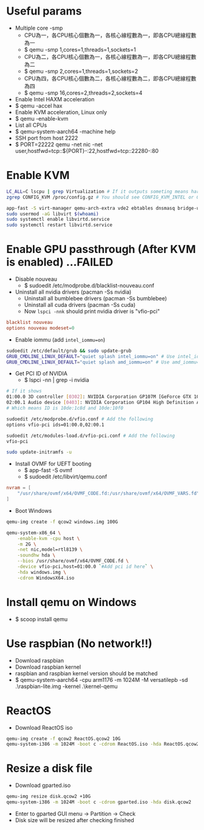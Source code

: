 Useful params
=====
* Multiple core -smp
    * CPU為一，各CPU核心個數為一，各核心線程數為一，即各CPU總線程數為一
    * $ qemu -smp 1,cores=1,threads=1,sockets=1
    * CPU為二，各CPU核心個數為一，各核心線程數為一，即各CPU總線程數為二
    * $ qemu -smp 2,cores=1,threads=1,sockets=2
    * CPU為四，各CPU核心個數為二，各核心線程數為二，即各CPU總線程數為四
    * $ qemu -smp 16,cores=2,threads=2,sockets=4
* Enable Intel HAXM acceleration
* $ qemu -accel hax
* Enable KVM acceleration, Linux only
* $ qemu -enable-kvm
* List all CPUs
* $ qemu-system-aarch64 -machine help
* SSH port from host 2222
* $ PORT=22222 qemu -net nic -net user,hostfwd=tcp::${PORT}-:22,hostfwd=tcp::22280-:80

Enable KVM
=====
```sh
LC_ALL=C lscpu | grep Virtualization # If it outputs someting means hardware is usable
zgrep CONFIG_KVM /proc/config.gz # You should see CONFIG_KVM_INTEL or CONFIG_KVM_AMD as ‘m’ or ‘y’

app-fast -S virt-manager qemu-arch-extra vde2 ebtables dnsmasq bridge-utils openbsd-netcat --needed
sudo usermod -aG libvirt $(whoami)
sudo systemctl enable libvirtd.service
sudo systemctl restart libvirtd.service
```

Enable GPU passthrough (After KVM is enabled) ...FAILED
=====
* Disable nouveau
    * $ sudoedit /etc/modprobe.d/blacklist-nouveau.conf
* Uninstall all nvidia drivers (pacman -Ss nvidia)
    * Uninstall all bumblebee drivers (pacman -Ss bumblebee)
    * Uninstall all cuda drivers (pacman -Ss cuda)
    * Now `lspci -nnk` should print nvidia driver is "vfio-pci"
```conf
blacklist nouveau
options nouveau modeset=0
```
* Enable iommu (add `intel_iommu=on`)
```sh
sudoedit /etc/default/grub && sudo update-grub
GRUB_CMDLINE_LINUX_DEFAULT="quiet splash intel_iommu=on" # Use intel_iommu=on for intel
GRUB_CMDLINE_LINUX_DEFAULT="quiet splash amd_iommu=on" # Use amd_iommu=on for amd
```
* Get PCI ID of NVIDIA
    * $ lspci -nn | grep -i nvidia
```sh
# If it shows
01:00.0 3D controller [0302]: NVIDIA Corporation GP107M [GeForce GTX 1050 Mobile] [10de:1c8d] (rev ff)
02:00.1 Audio device [0403]: NVIDIA Corporation GP104 High Definition Audio Controller [10de:10f0] (rev a1)
# Which means ID is 10de:1c8d and 10de:10f0

sudoedit /etc/modprobe.d/vfio.conf # Add the following
options vfio-pci ids=01:00.0,02:00.1

sudoedit /etc/modules-load.d/vfio-pci.conf # Add the following
vfio-pci

sudo update-initramfs -u
```
* Install OVMF for UEFT booting
    * $ app-fast -S ovmf
    * $ sudoedit /etc/libvirt/qemu.conf
```conf
nvram = [
    "/usr/share/ovmf/x64/OVMF_CODE.fd:/usr/share/ovmf/x64/OVMF_VARS.fd"
]
```
* Boot Windows
```sh
qemu-img create -f qcow2 windows.img 100G

qemu-system-x86_64 \
    -enable-kvm -cpu host \
    -m 2G \
    -net nic,model=rtl8139 \
    -soundhw hda \
    --bios /usr/share/ovmf/x64/OVMF_CODE.fd \
    -device vfio-pci,host=01:00.0 `#Add pci id here` \
    -hda windows.img \
    -cdrom WindowsX64.iso
```

Install qemu on Windows
=====
* $ scoop install qemu

Use raspbian (No network!!)
=====
* Download raspbian [](http://downloads.raspberrypi.org/raspbian_lite/images)
* Download raspbian kernel [](https://github.com/dhruvvyas90/qemu-rpi-kernel)
* raspbian and raspbian kernel version should be matched
* $ qemu-system-aarch64 -cpu arm1176 -m 1024M -M versatilepb -sd .\raspbian-lite.img -kernel .\kernel-qemu

ReactOS
=====
* Download ReactOS iso
```sh
qemu-img create -f qcow2 ReactOS.qcow2 10G
qemu-system-i386 -m 1024M -boot c -cdrom ReactOS.iso -hda ReactOS.qcow2 -localtime -net "nic,model=ne2k_pci" -net user -serial file:ReactOS.log
```

Resize a disk file
=====
* Download gparted.iso
```sh
qemu-img resize disk.qcow2 +10G
qemu-system-i386 -m 1024M -boot c -cdrom gparted.iso -hda disk.qcow2
```
* Enter to gparted GUI menu -> Partition -> Check
* Disk size will be resized after checking finished
